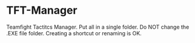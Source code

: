 # TFT-Manager
Teamfight Tactitcs Manager. 
Put all in a single folder.
Do NOT change the .EXE file folder.
Creating a shortcut or renaming is OK.
